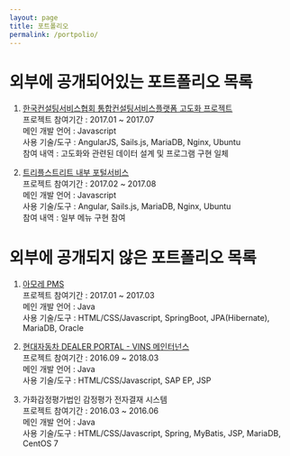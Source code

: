 ```yaml
---
layout: page
title: 포트폴리오   
permalink: /portpolio/
---
```


# 외부에 공개되어있는 포트폴리오 목록

1. [한국컨설팅서비스협회 통합컨설팅서비스플랫폼 고도화 프로젝트](https://kcsp.kr)  
프로젝트 참여기간 : 2017.01 ~ 2017.07  
메인 개발 언어 : Javascript  
사용 기술/도구 : AngularJS, Sails.js, MariaDB, Nginx, Ubuntu  
참여 내역 : 고도화와 관련된 데이터 설계 및 프로그램 구현 일체  

2. [트리플스트리트 내부 포털서비스](https://tsportal.triplestreet.com)  
프로젝트 참여기간 : 2017.02 ~ 2017.08  
메인 개발 언어 : Javascript  
사용 기술/도구 : Angular, Sails.js, MariaDB, Nginx, Ubuntu  
참여 내역 : 일부 메뉴 구현 참여



# 외부에 공개되지 않은 포트폴리오 목록 

1. [아모레 PMS](http://pms.amorepacific.com)  
프로젝트 참여기간 : 2017.01 ~ 2017.03  
메인 개발 언어 : Java  
사용 기술/도구 : HTML/CSS/Javascript, SpringBoot, JPA(Hibernate), MariaDB, Oracle

2. [현대자동차 DEALER PORTAL - VINS 메인터넌스](http://hyundaidealer.com)  
프로젝트 참여기간 : 2016.09 ~ 2018.03  
메인 개발 언어 : Java  
사용 기술/도구 : HTML/CSS/Javascript, SAP EP, JSP

3. 가화감정평가법인 감정평가 전자결재 시스템  
프로젝트 참여기간 : 2016.03 ~ 2016.06  
메인 개발 언어 : Java  
사용 기술/도구 : HTML/CSS/Javascript, Spring, MyBatis, JSP, MariaDB, CentOS 7